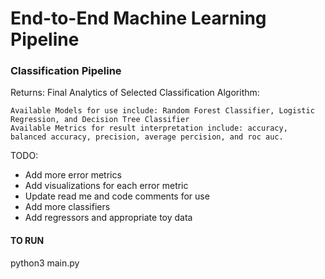 # End-to-End Machine Learning Pipeline

### Classification Pipeline

Returns:
    Final Analytics of Selected Classification Algorithm: 
    
    Available Models for use include: Random Forest Classifier, Logistic Regression, and Decision Tree Classifier
    Available Metrics for result interpretation include: accuracy, balanced accuracy, precision, average percision, and roc auc.
    
TODO: 
- Add more error metrics  
- Add visualizations for each error metric  
- Update read me and code comments for use  
- Add more classifiers   
- Add regressors and appropriate toy data  

#### TO RUN
python3 main.py

